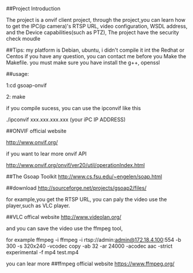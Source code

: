 ##Project Introduction

  The project is a onvif client project,
  through the project,you can learn
  how to get the IPC(ip camera)'s RTSP URL, video configuration, WSDL address, and the Device capabilities(such as      PTZ),
  The project have the security check moudle

##Tips:
my platform is Debian, ubuntu, i didn't compile it int the Redhat or Centos
if you have any question, you can contact me
before you Make the Makefile. you must make sure you have install the g++, openssl

##usage:

1:cd gsoap-onvif

2: make 

if you compile sucess, you can use the ipconvif like this

./ipconvif xxx.xxx.xxx.xxx  (your iPC IP ADDRESS)

##ONVIF official website

http://www.onvif.org/

if you want to lear more onvif API 

http://www.onvif.org/onvif/ver20/util/operationIndex.html

##The Gsoap Toolkit
http://www.cs.fsu.edu/~engelen/soap.html

##download
http://sourceforge.net/projects/gsoap2/files/

for example,you get the RTSP URL, you can paly  the video use the player,such as VLC player.

##VLC offical website
http://www.videolan.org/

and you can save the video use the ffmpeg tool,

for example 
ffmpeg -i ffmpeg -i rtsp://admin:admin@172.18.4.100:554 -b 300 -s 320x240 -vcodec copy  -ab 32 -ar 24000 -acodec aac -strict experimental -f mp4 test.mp4

you can lear more
##ffmpeg official website
https://www.ffmpeg.org/





